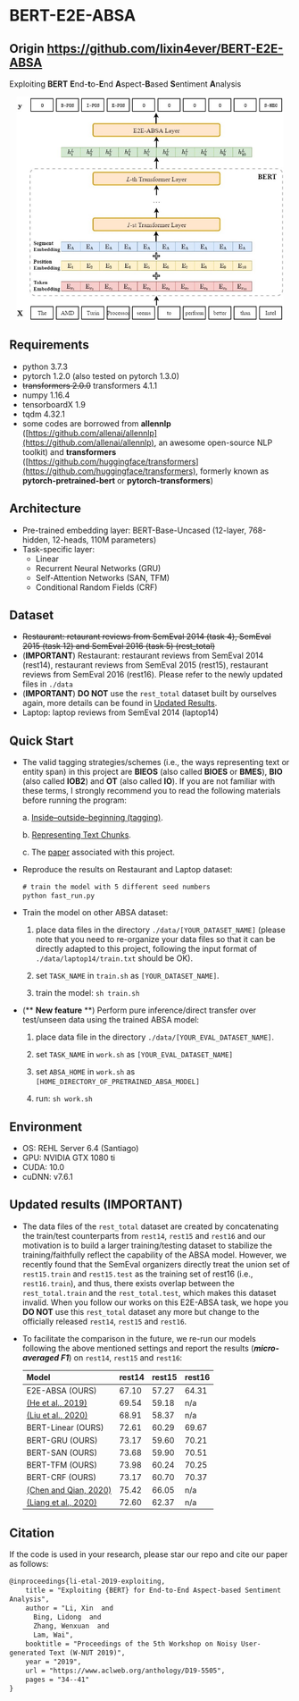 # BERT-E2E-ABSA
## Origin https://github.com/lixin4ever/BERT-E2E-ABSA
Exploiting **BERT** **E**nd-**t**o-**E**nd **A**spect-**B**ased **S**entiment **A**nalysis
<p align="center">
    <img src="architecture.jpg" height="400"/>
</p>

## Requirements
* python 3.7.3
* pytorch 1.2.0 (also tested on pytorch 1.3.0)
* ~~transformers 2.0.0~~ transformers 4.1.1
* numpy 1.16.4
* tensorboardX 1.9
* tqdm 4.32.1
* some codes are borrowed from **allennlp** ([https://github.com/allenai/allennlp](https://github.com/allenai/allennlp), an awesome open-source NLP toolkit) and **transformers** ([https://github.com/huggingface/transformers](https://github.com/huggingface/transformers), formerly known as **pytorch-pretrained-bert** or **pytorch-transformers**)

## Architecture
* Pre-trained embedding layer: BERT-Base-Uncased (12-layer, 768-hidden, 12-heads, 110M parameters)
* Task-specific layer: 
  - Linear
  - Recurrent Neural Networks (GRU)
  - Self-Attention Networks (SAN, TFM)
  - Conditional Random Fields (CRF)

## Dataset
* ~~Restaurant: retaurant reviews from SemEval 2014 (task 4), SemEval 2015 (task 12) and SemEval 2016 (task 5) (rest_total)~~
* (**IMPORTANT**) Restaurant: restaurant reviews from SemEval 2014 (rest14), restaurant reviews from SemEval 2015 (rest15), restaurant reviews from SemEval 2016 (rest16). Please refer to the newly updated files in ```./data```
* (**IMPORTANT**) **DO NOT** use the ```rest_total``` dataset built by ourselves again, more details can be found in [Updated Results](https://github.com/lixin4ever/BERT-E2E-ABSA/blob/master/README.md#updated-results-important).
* Laptop: laptop reviews from SemEval 2014 (laptop14)


## Quick Start
* The valid tagging strategies/schemes (i.e., the ways representing text or entity span) in this project are **BIEOS** (also called **BIOES** or **BMES**), **BIO** (also called **IOB2**) and **OT** (also called **IO**). If you are not familiar with these terms, I strongly recommend you to read the following materials before running the program: 

  a. [Inside–outside–beginning (tagging)](https://en.wikipedia.org/wiki/Inside%E2%80%93outside%E2%80%93beginning_(tagging)). 
  
  b. [Representing Text Chunks](https://www.aclweb.org/anthology/E99-1023.pdf). 
  
  c. The [paper](https://www.aclweb.org/anthology/D19-5505.pdf) associated with this project. 

* Reproduce the results on Restaurant and Laptop dataset:
  ```
  # train the model with 5 different seed numbers
  python fast_run.py 
  ```
* Train the model on other ABSA dataset:
  
  1. place data files in the directory `./data/[YOUR_DATASET_NAME]` (please note that you need to re-organize your data files so that it can be directly adapted to this project, following the input format of `./data/laptop14/train.txt` should be OK).
  
  2. set `TASK_NAME` in `train.sh` as `[YOUR_DATASET_NAME]`.
  
  3. train the model:  `sh train.sh`

* (** **New feature** **) Perform pure inference/direct transfer over test/unseen data using the trained ABSA model:

  1. place data file in the directory `./data/[YOUR_EVAL_DATASET_NAME]`.
  
  2. set `TASK_NAME` in `work.sh` as `[YOUR_EVAL_DATASET_NAME]`
  
  3. set `ABSA_HOME` in `work.sh` as `[HOME_DIRECTORY_OF_PRETRAINED_ABSA_MODEL]`
  
  4. run: `sh work.sh`

## Environment
* OS: REHL Server 6.4 (Santiago)
* GPU: NVIDIA GTX 1080 ti
* CUDA: 10.0
* cuDNN: v7.6.1

## Updated results (IMPORTANT)
* The data files of the ```rest_total``` dataset are created by concatenating the train/test counterparts from ```rest14```, ```rest15``` and ```rest16``` and our motivation is to build a larger training/testing dataset to stabilize the training/faithfully reflect the capability of the ABSA model. However, we recently found that the SemEval organizers directly treat the union set of ```rest15.train``` and ```rest15.test``` as the training set of rest16 (i.e., ```rest16.train```), and thus, there exists overlap between the ```rest_total.train``` and the ```rest_total.test```, which makes this dataset invalid. When you follow our works on this E2E-ABSA task, we hope you **DO NOT** use this ```rest_total``` dataset any more but change to the officially released ```rest14```, ```rest15``` and ```rest16```.
* To facilitate the comparison in the future, we re-run our models following the above mentioned settings and report the results (***micro-averaged F1***) on ```rest14```, ```rest15``` and ```rest16```:  

    | Model | rest14 | rest15 | rest16 |
    | --- | --- | --- | --- |
    | E2E-ABSA (OURS) | 67.10 | 57.27 | 64.31 |
    | [(He et al., 2019)](https://arxiv.org/pdf/1906.06906.pdf) | 69.54 | 59.18 | n/a |
    | [(Liu et al., 2020)](https://arxiv.org/pdf/2004.06427.pdf) | 68.91 | 58.37 | n/a |
    | BERT-Linear (OURS) | 72.61 | 60.29 | 69.67 |
    | BERT-GRU (OURS) | 73.17 | 59.60 | 70.21 |
    | BERT-SAN (OURS) | 73.68 | 59.90 | 70.51 |
    | BERT-TFM (OURS) | 73.98 | 60.24 | 70.25 |
    | BERT-CRF (OURS) | 73.17 | 60.70 | 70.37 |
    | [(Chen and Qian, 2020)](https://www.aclweb.org/anthology/2020.acl-main.340.pdf)| 75.42 | 66.05 | n/a |
    | [(Liang et al., 2020)](https://arxiv.org/pdf/2004.01951.pdf)| 72.60 | 62.37 | n/a |

## Citation
If the code is used in your research, please star our repo and cite our paper as follows:
```
@inproceedings{li-etal-2019-exploiting,
    title = "Exploiting {BERT} for End-to-End Aspect-based Sentiment Analysis",
    author = "Li, Xin  and
      Bing, Lidong  and
      Zhang, Wenxuan  and
      Lam, Wai",
    booktitle = "Proceedings of the 5th Workshop on Noisy User-generated Text (W-NUT 2019)",
    year = "2019",
    url = "https://www.aclweb.org/anthology/D19-5505",
    pages = "34--41"
}
```
     
